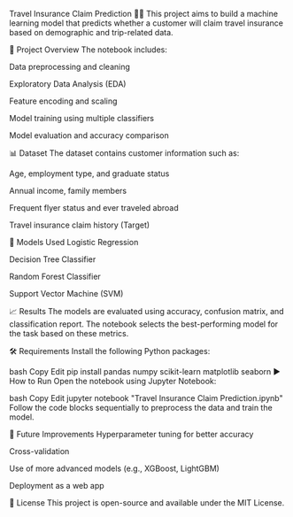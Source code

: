 Travel Insurance Claim Prediction 🧳🧠
This project aims to build a machine learning model that predicts whether a customer will claim travel insurance based on demographic and trip-related data.

📂 Project Overview
The notebook includes:

Data preprocessing and cleaning

Exploratory Data Analysis (EDA)

Feature encoding and scaling

Model training using multiple classifiers

Model evaluation and accuracy comparison

📊 Dataset
The dataset contains customer information such as:

Age, employment type, and graduate status

Annual income, family members

Frequent flyer status and ever traveled abroad

Travel insurance claim history (Target)

🧠 Models Used
Logistic Regression

Decision Tree Classifier

Random Forest Classifier

Support Vector Machine (SVM)

📈 Results
The models are evaluated using accuracy, confusion matrix, and classification report. The notebook selects the best-performing model for the task based on these metrics.

🛠️ Requirements
Install the following Python packages:

bash
Copy
Edit
pip install pandas numpy scikit-learn matplotlib seaborn
▶️ How to Run
Open the notebook using Jupyter Notebook:

bash
Copy
Edit
jupyter notebook "Travel Insurance Claim Prediction.ipynb"
Follow the code blocks sequentially to preprocess the data and train the model.

📌 Future Improvements
Hyperparameter tuning for better accuracy

Cross-validation

Use of more advanced models (e.g., XGBoost, LightGBM)

Deployment as a web app

📃 License
This project is open-source and available under the MIT License.
